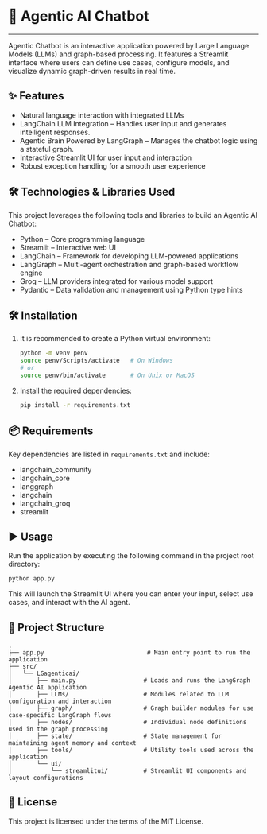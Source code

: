 # 🤖 Agentic AI Chatbot

---

Agentic Chatbot is an interactive application powered by Large Language Models (LLMs) and graph-based processing. It features a Streamlit interface where users can define use cases, configure models, and visualize dynamic graph-driven results in real time.

## ✨ Features 
- Natural language interaction with integrated LLMs
- LangChain LLM Integration – Handles user input and generates intelligent responses.
- Agentic Brain Powered by LangGraph – Manages the chatbot logic using a stateful graph.
- Interactive Streamlit UI for user input and interaction
- Robust exception handling for a smooth user experience

## 🛠️ Technologies & Libraries Used
This project leverages the following tools and libraries to build an Agentic AI Chatbot:

- Python – Core programming language
- Streamlit – Interactive web UI
- LangChain – Framework for developing LLM-powered applications
- LangGraph – Multi-agent orchestration and graph-based workflow engine
- Groq – LLM providers integrated for various model support
- Pydantic – Data validation and management using Python type hints

## 🛠️ Installation 

1. It is recommended to create a Python virtual environment:
   ```bash
   python -m venv penv
   source penv/Scripts/activate   # On Windows
   # or
   source penv/bin/activate       # On Unix or MacOS
   ```

2. Install the required dependencies:
   ```bash
   pip install -r requirements.txt
   ```

## 📦 Requirements 

Key dependencies are listed in `requirements.txt` and include:
- langchain_community
- langchain_core
- langgraph
- langchain
- langchain_groq
- streamlit

## ▶️ Usage 

Run the application by executing the following command in the project root directory:

```bash
python app.py
```

This will launch the Streamlit UI where you can enter your input, select use cases, and interact with the AI agent.

## 📁 Project Structure

```
.
├── app.py                             # Main entry point to run the application
├── src/
│   └── LGagenticai/
│       ├── main.py                   # Loads and runs the LangGraph Agentic AI application
│       ├── LLMs/                     # Modules related to LLM configuration and interaction
│       ├── graph/                    # Graph builder modules for use case-specific LangGraph flows
│       ├── nodes/                    # Individual node definitions used in the graph processing
│       ├── state/                    # State management for maintaining agent memory and context
│       ├── tools/                    # Utility tools used across the application
│       └── ui/
│           └── streamlitui/          # Streamlit UI components and layout configurations
```


## 📄 License 

This project is licensed under the terms of the MIT License.
